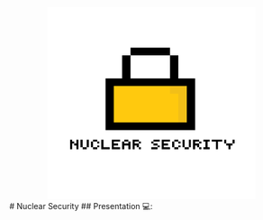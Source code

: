 <div align="center">
    <img src="https://raw.githubusercontent.com/Nuclear-Company/Nuclear-security/main/Developer%20source/logo.png" alt="Logo" width="370" height="340">
  </a>
</div>
# Nuclear Security
## Presentation 💻:
